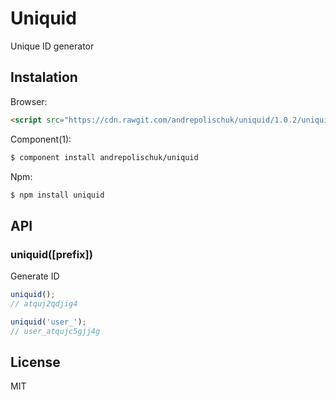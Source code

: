 # Uniquid

  Unique ID generator

## Instalation

  Browser:

```html
<script src="https://cdn.rawgit.com/andrepolischuk/uniquid/1.0.2/uniquid.min.js"></script>
```

  Component(1):

```sh
$ component install andrepolischuk/uniquid
```

  Npm:

```sh
$ npm install uniquid
```

## API

### uniquid([prefix])

  Generate ID

```js
uniquid();
// atquj2qdjig4

uniquid('user_');
// user_atqujc5gjj4g
```

## License

  MIT
